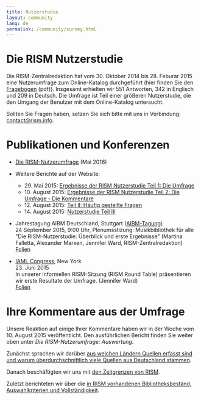 ```yaml
---
title: Nutzerstudie
layout: community
lang: de
permalink: /community/survey.html
---
```


# Die RISM Nutzerstudie

Die RISM-Zentralredaktion hat vom 30. Oktober 2014 bis 28. Feburar 2015 eine Nutzerumfrage zum Online-Katalog durchgeführt (hier finden Sie den [Fragebogen](/resources/community/survey/RISM_Nutzerumfrage_-_Google_Formulare.pdf) (pdf)). Insgesamt erhielten wir 551 Antworten, 342 in Englisch und 209 in Deutsch. Die Umfrage ist Teil einer größeren Nutzerstudie, die den Umgang der Benutzer mit dem Online-Katalog untersucht.

Sollten Sie Fragen haben, setzen Sie sich bitte mit uns in Verbindung: [contact@rism.info](mailto:contact@rism.info).

# Publikationen und Konferenzen

* [Die RISM-Nutzerumfrage](/resources/community/survey/RISM_Umfrage_Deutsch_Fragen_und_Antworten.pdf) (Mai 2016)
* Weitere Berichte auf der Website:
  - 29\. Mai 2015: [Ergebnisse der RISM Nutzerstudie Teil 1: Die Umfrage](http://www.rism.info/de/startseite/newsdetails/article/2/results-of-the-rism-user-study-part-i-the-survey.html)
  - 10\. August 2015: [Ergebnisse der RISM Nutzerstudie Teil 2: Die Umfrage - Die Kommentare](http://www.rism.info/de/home/newsdetails/article/2/the-rism-survey-we-respond-to-your-comments.html)
  - 12\. August 2015: [Teil II: Häufig gestellte Fragen](http://www.rism.info/de/home/newsdetails/article/2/results-of-the-rism-user-study-part-ii-your-comments-chronological-limits.html)
  - 14\. August 2015: [Nutzerstudie Teil III](http://www.rism.info/de/home/newsdetails/article/2/results-of-the-rism-user-study-part-iv-your-comments-libraries-coverage-and-completeness.html)

* Jahrestagung AIBM Deutschland, Stuttgart ([AIBM-Tagung](http://www.aibm.info/tagungen/2015-stuttgart/))\
24 September 2015, 9:00 Uhr, Plenumsstizung: Musikbibliothek für alle\
"Die RISM-Nutzerstudie: Überblick und erste Ergebnisse" (Martina Falletta, Alexander Marxen, Jennifer Ward, RISM-Zentralredaktion)\
[Folien](/resources/community/survey/RISM_Nutzerstudie_AIBM_Stuttgart_2015.pdf)
* [IAML Congress](http://www.musiclibraryassoc.org/BlankCustom.asp?page=IAML_IMS_2015), New York\
23\. Juni 2015\
In unserer informellen RISM-Sitzung (RISM Round Table) präsentieren wir erste Resultate der Umfrage. (Jennifer Ward)\
[Folien](/resources/community/survey/RISM_survey_preliminary_results_Ward.pdf)

# Ihre Kommentare aus der Umfrage

Unsere Reaktion auf einige Ihrer Kommentare haben wir in der Woche vom 10. August 2015 veröffentlicht. Den ausführlichen Bericht finden Sie weiter oben unter *Die RISM-Nutzerumfrage: Auswertung.*

Zunächst sprachen wir darüber [aus welchen Ländern Quellen erfasst sind und warum überdurchschnittlich viele Quellen aus Deutschland stammen](http://www.rism.info/de/home/newsdetails/article/2/the-rism-survey-we-respond-to-your-comments.html).

Danach beschäftigten wir uns mit [den Zeitgrenzen von RISM](http://www.rism.info/de/home/newsdetails/article/2/results-of-the-rism-user-study-part-ii-your-comments-chronological-limits.html).

Zuletzt berichteten wir über die [in RISM vorhandenen Bibliotheksbeständ, Auswahlkriterien und Vollständigkeit](http://www.rism.info/de/home/newsdetails/article/2/results-of-the-rism-user-study-part-iv-your-comments-libraries-coverage-and-completeness.html).